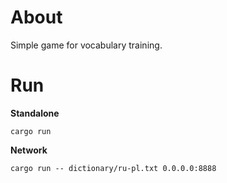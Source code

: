 # About

Simple game for vocabulary training.


# Run

**Standalone**

```
cargo run
```


**Network**

```
cargo run -- dictionary/ru-pl.txt 0.0.0.0:8888
```
